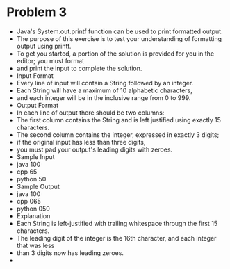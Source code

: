 # Problem 3

+ Java's System.out.printf function can be used to print formatted output. 
+ The purpose of this exercise is to test your understanding of formatting output using printf.
+ To get you started, a portion of the solution is provided for you in the editor; you must format 
+ and print the input to complete the solution.
+ Input Format
+ Every line of input will contain a String followed by an integer.
+ Each String will have a maximum of 10 alphabetic characters, 
+ and each integer will be in the inclusive range from 0 to 999.
+ Output Format
+ In each line of output there should be two columns:
+ The first column contains the String and is left justified using exactly 15 characters.
+ The second column contains the integer, expressed in exactly 3 digits; 
+ if the original input has less than three digits, 
+ you must pad your output's leading digits with zeroes.
+ Sample Input
+ java 100
+ cpp 65
+ python 50
+ Sample Output
+ java           100
+ cpp            065
+ python         050
+ Explanation
+ Each String is left-justified with trailing whitespace through the first 15 characters.
+ The leading digit of the integer is the 16th character, and each integer that was less 
+ than 3 digits now has leading zeroes.
+ 